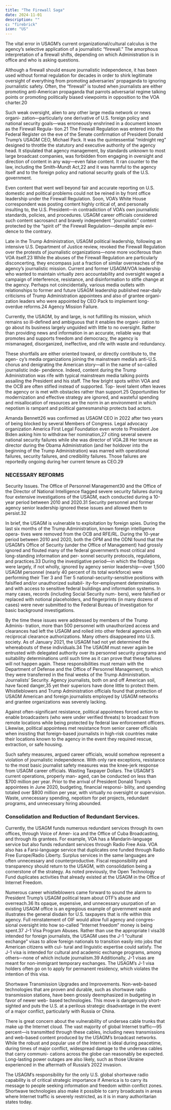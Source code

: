 ```yaml
---
title: "The Firewall Saga"
date: 2024-11-01
description: ""
c: "firebrick"
icon: "US"
---
```



The vital error in USAGM’s current organizational/cultural calculus is the agency’s selective application of a journalistic “firewall.” The
amorphous interpretation of a firewall shifts, depending on which Administration
is in office and who is asking questions.

Although a firewall should ensure journalistic independence, it has been used
without formal regulation for decades in order to shirk legitimate oversight of
everything from promoting adversaries’ propaganda to ignoring journalistic safety.
Often, the “firewall” is touted when journalists are either promoting anti-American
propaganda that parrots adversarial regime talking points or promoting politically
biased viewpoints in opposition to the VOA charter.20

Such weak oversight, alien to any other large media network or news organi-
zation—particularly one derivative of U.S. foreign policy and national security
goals—was erroneously enshrined in a document known as the Firewall Regula-
tion.21 The Firewall Regulation was entered into the Federal Register on the eve
of the Senate confirmation of President Donald Trump’s USAGM CEO, Michael
Pack. It was the quintessential “midnight reg” designed to throttle the statutory
and executive authority of the agency head. It stipulated that agency management,
by standards unknown to most large broadcast companies, was forbidden from
engaging in oversight and direction of content in any way—even false content.
It ran counter to the law, including the Smith–Mundt Act,22 and it was harmful
to the agency itself and to the foreign policy and national security goals of the
U.S. government.

Even content that went well beyond fair and accurate reporting on U.S. domestic
and political problems could not be reined in by front office leadership under the
Firewall Regulation. Soon, VOA’s White House correspondent was posting content
highly critical of, and personally insulting to, the U.S. President—in contradiction
of VOA’s own journalistic standards, policies, and procedures. USAGM career officials considered such content sacrosanct and bravely independent “journalistic” content protected by the “spirit of” the Firewall Regulation—despite ample evi-
dence to the contrary.

Late in the Trump Administration, USAGM political leadership, following an
intensive U.S. Department of Justice review, revoked the Firewall Regulation over
the protests of journalistic organizations—none more vociferous than VOA itself.23
While the abuses of the Firewall Regulation are particularly disconcerting, they
encompass just a fraction of similar overreaches of the agency’s journalistic mission.
Current and former USAGM/VOA leadership who wanted to maintain virtually
zero accountability and oversight waged a campaign of interference, resistance, and
disinformation to stifle change at the agency. Perhaps not coincidentally, various
media outlets with relationships to former and future USAGM leadership published
near-daily criticisms of Trump Administration appointees and also of grantee organi-
zation leaders who were appointed by CEO Pack to implement long-overdue reforms.24
Agency Mission Failure. 

Currently, the USAGM, by and large, is not fulfilling
its mission, which remains so ill-defined and ambiguous that it enables the organi-
zation to go about its business largely unguided with little to no oversight. Rather
than providing news and information in an accurate, reliable way that promotes
and supports freedom and democracy, the agency is mismanaged, disorganized,
ineffective, and rife with waste and redundancy.

These shortfalls are either oriented toward, or directly contribute to, the agen-
cy’s media organizations joining the mainstream media’s anti-U.S. chorus and
denigrating the American story—all in the name of so-called journalistic inde-
pendence. Indeed, content during the Trump Administration was rife with typical
mainstream media talking points assailing the President and his staff. The few
bright spots within VOA and the OCB are often stifled instead of supported. Top-
level talent often leaves the agency or is met with obstacles rather than support.25
Opportunities for modernization and effective strategy are ignored, and wasteful
spending and misallocation of resources are the norm in an environment in which
nepotism is rampant and political gamesmanship protects bad actors.

Amanda Bennett26 was confirmed as USAGM CEO in 2022 after two years
of being blocked by several Members of Congress. Legal advocacy organization
America First Legal Foundation even wrote to President Joe Biden asking him to
withdraw her nomination,27 citing several severe national security failures while
she was director of VOA.28 Her tenure as director during the Obama Administration
(and her holdover into the beginning of the Trump Administration) was marred
with operational failures, security failures, and credibility failures. Those failures
are reportedly ongoing during her current tenure as CEO.29


### NECESSARY REFORMS

Security Issues. The Office of Personnel Management30 and the Office of
the Director of National Intelligence flagged severe security failures during four extensive investigations of the USAGM, each conducted during a 10-year period
between 2010 and 2020.31 Security personnel and former agency senior leadership
ignored these issues and allowed them to persist.32

In brief, the USAGM is vulnerable to exploitation by foreign spies. During the
last six months of the Trump Administration, known foreign intelligence opera-
tives were removed from the OCB and RFE/RL. During the 10-year period between
2010 and 2020, both the OPM and the ODNI found that the USAGM’s Office of
Security (under the Office of Management) had grossly ignored and flouted many
of the federal government’s most critical and long-standing information and per-
sonnel security protocols, regulations, and practices.33
During the investigative period—in which the findings were largely, if not
wholly, ignored by agency senior leadership—over 1,500 USAGM personnel
(nearly 40 percent of its total workforce) were performing their Tier 3 and Tier 5
national-security-sensitive positions with falsified and/or unauthorized suitabil-
ity-for-employment determinations and with access to sensitive federal buildings
and information systems. In many cases, records (including Social Security num-
bers), were falsified or replaced with notional placeholders, and fingerprints (in
many dozens of cases) were never submitted to the Federal Bureau of Investigation
for basic background investigations.

By the time these issues were addressed by members of the Trump Adminis-
tration, more than 500 personnel with unauthorized access and clearances had
left the USAGM and rolled into other federal agencies with reciprocal clearance
authorizations. Many others disappeared into U.S. society. As of January 2021, the
USAGM had not yet determined the whereabouts of these individuals.34
The USAGM must never again be entrusted with delegated authority over its
personnel security programs and suitability determinations until such time as it
can prove that these failures will not happen again. These responsibilities must
remain with the Department of Defense and the Office of Personnel Management,
to which they were transferred in the final weeks of the Trump Administration.
Journalists’ Security. Agency journalists, both on and off American soil, have
faced danger,35 yet their superiors have done little to protect them. Whistleblowers
and Trump Administration officials found that protection of USAGM American
and foreign journalists employed by USAGM networks and grantee organizations
was severely lacking.

Against often-significant resistance, political appointees forced action to
enable broadcasters (who were under verified threats) to broadcast from remote
locations while being protected by federal law enforcement officers. Likewise,
political appointees met resistance from senior career officials when insisting
that foreign-based journalists in high-risk countries make their locations known
to the agency in the event they required rescue, extraction, or safe housing. 

Such safety measures, argued career officials, would somehow represent a violation of journalistic independence. With only rare exceptions, resistance to the most basic journalist safety measures was the knee-jerk response from USAGM career officials. Wasting Taxpayer Dollars. The USAGM’S current operations, properly man- aged, can be conducted on less than $700 million per year. Prior to the arrival of President Donald Trump’s appointees in June 2020, budgeting, financial responsi- bility, and spending totaled over $800 million per year, with virtually no oversight or supervision. Waste, unnecessary spending, nepotism for pet projects, redundant programs, and unnecessary hiring abounded.


### Consolidation and Reduction of Redundant Services. 

Currently, the USAGM
funds numerous redundant services through its own offices, through Voice of Amer-
ica and the Office of Cuba Broadcasting, and through its grantees. For example, VOA
has a Mandarin-language service but also funds redundant services through Radio
Free Asia. VOA also has a Farsi-language service that duplicates one funded through
Radio Free Europe/Radio Liberty. Surplus services in the same languages are often
unnecessary and counterproductive. Fiscal responsibility and transparency should
return to the USAGM, with consolidation being a cornerstone of the strategy.
As noted previously, the Open Technology Fund duplicates activities that
already existed at the USAGM in the Office of Internet Freedom.

Numerous career
whistleblowers came forward to sound the alarm to President Trump’s USAGM
political team about OTF’s abuse and overreach.36 Its opaque, expensive, and
unnecessary usurpation of an existing USAGM office is an egregious example of
government waste and illustrates the general disdain for U.S. taxpayers that is rife
within this agency. Full reinstatement of OIF would allow full agency and congres-
sional oversight into how so-called “Internet freedom” money is being spent.37
J-1 Visa Program Abuses. Rather than use the appropriate I visa38 intended
for foreign journalists, the USAGM uses the J-1 “cultural exchange” visas to allow
foreign nationals to transition easily into jobs that American citizens with cul-
tural and linguistic expertise could satisfy. The J-1 visa is intended for cultural and
academic exchange programs, among others—none of which include journalism.39
Additionally, J-1 visas are meant for non-immigrant temporary exchanges. The
USAGM’s J-1 visa holders often go on to apply for permanent residency, which
violates the intention of this visa.

Shortwave Transmission Upgrades and Improvements. Non-web-based
technologies that are proven and durable, such as shortwave radio transmission
stations, have been grossly deemphasized in budgeting in favor of newer web-
based technologies. This move is dangerously short-sighted and puts the U.S. at a
perilous strategic disadvantage in the event of a major conflict, particularly with
Russia or China.

There is great concern about the vulnerability of undersea cable trunks that
make up the Internet cloud. The vast majority of global Internet traffic—95 percent—is transmitted through these cables, including news transmissions and web-based content produced by the USAGM’s broadcast networks. While the
robust and popular use of the Internet is ideal during peacetime, during times of
major conflict, widespread damage to the undersea cables that carry communi-
cations across the globe can reasonably be expected. Long-lasting power outages
are also likely, such as those Ukraine experienced in the aftermath of Russia’s
2022 invasion.

The USAGM’s responsibility for the only U.S. global shortwave radio capability is
of critical strategic importance if America is to carry its message to people seeking
information and freedom within conflict zones. Shortwave technologies also make
it possible to carry broadcasts in areas where Internet traffic is severely restricted,
as it is in many authoritarian states today.
